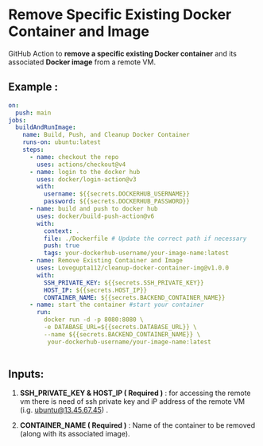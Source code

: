 # Remove Specific Existing Docker Container and Image

GitHub Action to **remove a specific existing Docker container** and its associated **Docker image** from a remote VM.

## Example :

```yaml
on:
  push: main
jobs:
  buildAndRunImage:
    name: Build, Push, and Cleanup Docker Container
    runs-on: ubuntu:latest
    steps:
      - name: checkout the repo
        uses: actions/checkout@v4
      - name: login to the docker hub
        uses: docker/login-action@v3
        with:
          username: ${{secrets.DOCKERHUB_USERNAME}}
          password: ${{secrets.DOCKERHUB_PASSWORD}}
      - name: build and push to docker hub
        uses: docker/build-push-action@v6
        with:
          context: .
          file: ./Dockerfile # Update the correct path if necessary
          push: true
          tags: your-dockerhub-username/your-image-name:latest
      - name: Remove Existing Container and Image
        uses: Lovegupta112/cleanup-docker-container-img@v1.0.0
        with:
          SSH_PRIVATE_KEY: ${{secrets.SSH_PRIVATE_KEY}}
          HOST_IP: ${{secrets.HOST_IP}}
          CONTAINER_NAME: ${{secrets.BACKEND_CONTAINER_NAME}}
      - name: start the container #start your container 
        run: 
          docker run -d -p 8080:8080 \ 
          -e DATABASE_URL=${{secrets.DATABASE_URL}} \
          --name ${{secrets.BACKEND_CONTAINER_NAME}} \
           your-dockerhub-username/your-image-name:latest
           
```
##  Inputs: 

 1. **SSH_PRIVATE_KEY  &  HOST_IP  ( Required )** :  for accessing the remote vm there is need of ssh private key and iP address of the remote VM (i.g. ubuntu@13.45.67.45) .
 
 2.  **CONTAINER_NAME  ( Required )** :  Name of the container to be removed (along with its associated image).
  
